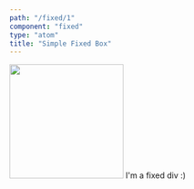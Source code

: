 ```yaml
---
path: "/fixed/1"
component: "fixed"
type: "atom"
title: "Simple Fixed Box"
---
```

<codeblock>
<Fixed
  height="225px"
  top="450px"
  right="95px"
>
  <Card
    border="2px solid #7ecd28"
    p={2}
  >
    <Image
      src="https://i.gifer.com/5de.gif"
      height="200px"
      width="200px"
    />
    <Flex justifyContent="center">
      I'm a fixed div :)
    </Flex>
  </Card>
</Fixed>
</codeblock>
